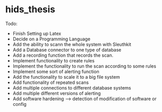 # hids_thesis

Todo:

* Finish Setting up Latex
* Decide on a Programming Language
* Add the ability to scann the whole system with Sleuthkit
* Add a Database connector to one type of database
* Add a recording function that records the scan.
* Implement functionality to create rules
* Implement the functionality to run the scan according to some rules
* Implement some sort of alerting function
* Add the functionality to scale it to a big file system
* Add functionality of repeated scans
* Add multiple connections to different database systems
* Add multiple different versions of alerting
* Add software hardening --> detection of modification of software or config

